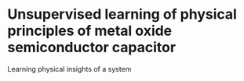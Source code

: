 # Unsupervised learning of physical principles of metal oxide semiconductor capacitor
Learning physical insights of a system 
